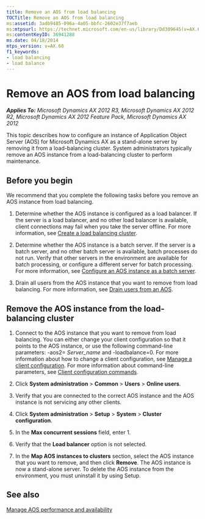```yaml
---
title: Remove an AOS from load balancing
TOCTitle: Remove an AOS from load balancing
ms:assetid: 3adb9485-096a-4a05-bbfc-2602e37f7aeb
ms:mtpsurl: https://technet.microsoft.com/en-us/library/Dd309645(v=AX.60)
ms:contentKeyID: 36941288
ms.date: 04/18/2014
mtps_version: v=AX.60
f1_keywords:
- load balancing
- load balance
---
```


# Remove an AOS from load balancing 


_**Applies To:** Microsoft Dynamics AX 2012 R3, Microsoft Dynamics AX 2012 R2, Microsoft Dynamics AX 2012 Feature Pack, Microsoft Dynamics AX 2012_

This topic describes how to configure an instance of Application Object Server (AOS) for Microsoft Dynamics AX as a stand-alone server by removing it from a load-balancing cluster. System administrators typically remove an AOS instance from a load-balancing cluster to perform maintenance.

## Before you begin

We recommend that you complete the following tasks before you remove an AOS instance from load balancing.

1.  Determine whether the AOS instance is configured as a load balancer. If the server is a load balancer, and no other load balancer is available, client connections may fail when you take the server offline. For more information, see [Create a load balancing cluster](create-a-load-balancing-cluster.md).

2.  Determine whether the AOS instance is a batch server. If the server is a batch server, and no other batch server is available, batch processes do not run. Verify that other servers in the environment are available for batch processing, or configure a different server for batch processing. For more information, see [Configure an AOS instance as a batch server](configure-an-aos-instance-as-a-batch-server.md).

3.  Drain all users from the AOS instance that you want to remove from load balancing. For more information, see [Drain users from an AOS](drain-users-from-an-aos.md).

## Remove the AOS instance from the load-balancing cluster

1.  Connect to the AOS instance that you want to remove from load balancing. You can either change your client configuration so that it points to the AOS instance, or use the following command-line parameters: -aos2= *Server\_name* and -loadbalance=0. For more information about how to change a client configuration, see [Manage a client configuration](manage-a-client-configuration.md). For more information about command-line parameters, see [Client configuration commands](client-configuration-commands.md).

2.  Click **System administration** \> **Common** \> **Users** \> **Online users**.

3.  Verify that you are connected to the correct AOS instance and the AOS instance is not servicing any other clients.

4.  Click **System administration** \> **Setup** \> **System** \> **Cluster configuration**.

5.  In the **Max concurrent sessions** field, enter 1.

6.  Verify that the **Load balancer** option is not selected.

7.  In the **Map AOS instances to clusters** section, select the AOS instance that you want to remove, and then click **Remove**. The AOS instance is now a stand-alone server. To delete the AOS instance from the environment, you must uninstall it by using Setup.

## See also

[Manage AOS performance and availability](manage-aos-performance-and-availability.md)

  


